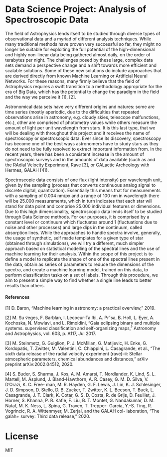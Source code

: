 # Data Science Project: Analysis of Spectroscopic Data

The field of Astrophysics lends itself to be studied through diverse types of observational data and a myriad of different analysis techniques. While many traditional methods have proven very successful so far, they might no longer be suitable for exploiting the full potential of the high-dimensional and highly non-linear data being gathered almost daily, on the order of terabytes per night. The challenges posed by these large, complex data sets demand a perspective change and a shift towards more efficient and scalable solutions. Some of these new solutions do include approaches that are derived directly from known Machine Learning or Artificial Neural Networks. For these reasons, many firmly believe that the field of Astrophysics requires a swift transition to a methodology appropriate for the era of Big Data, which has the potential to change the paradigm in the field and the way we perceive it [1], [2].

Astronomical data sets have very different origins and natures: some are time series (mostly aperiodic, due to the difficulties that repeated observations arise in astronomy, e.g. cloudy skies, telescope malfunctions, etc.), other are comprised of photometry values while others measure the amount of light per unit wavelength from stars. It is this last type, that we will be dealing with throughout this project and it receives the name of spectroscopy or spectroscopic data. Ever since its discovery, spectroscopy has become one of the best ways astronomers have to study stars as they do not need to be fully resolved to extract important information from. In the recent years, there has been a consistent increase in the amount of spectroscopic surveys and in the amounts of data available (such as and the RAdial Velocity Experiment, Rave [3], or GALactic Archeology with Hermes, GALAH [4]).

Spectroscopic data consists of one flux (light intensity) per wavelength unit, given by the sampling (process that converts continuous analog signal to discrete digital, quantization). Essentially this means that for measurements with a sampling of 0.004 nm/px and a range of 100 nm in wavelength there will be 25.000 measurements, which in turn indicates that each star will stand for data point and comprise 25.000 individual features or dimensions. Due to this high dimensionality, spectroscopic data lends itself to be studied through Data Science methods. For our purposes, it is comprised by a constant level or continuum which fluctuates around 1 (fluctuations due to noise and other processes) and large dips in the continuum, called absorption lines. While the approaches to handle spectra involve, generally, the usage of synthetic, self made templates for a given type of star (obtained through simulations), we will try a different, much simpler approach based on statistical modelling of the spectral lines and the use of machine learning for their analysis. Within the scope of this project is to define a model to replicate the shape of one of the spectral lines present in the data, obtain as series of parameters to reduce the dimensions of the spectra, and create a machine learning model, trained on this data, to perform classification tasks on a set of labels. Through this procedure, we aim to present a simple way to find whether a single line leads to better results than others.


#### References

[1] D. Baron, “Machine learning in astronomy: a practical overview,” 2019.

[2] M. Su ̈veges, F. Barblan, I. Lecoeur-Ta ̈ıbi, A. Prˇsa, B. Holl, L. Eyer, A. Kochoska, N. Mowlavi, and L. Rimoldini, “Gaia eclipsing binary and multiple systems. supervised classification and self-organizing maps,” Astronomy and Astrophysics, vol. 603, p. A117, Jul 2017.

[3] M. Steinmetz, G. Guiglion, P. J. McMillan, G. Matijevic, H. Enke, G. Kordopatis, T. Zwitter, M. Valentini, C. Chiappini, L. Casagrande, et al., “The sixth data release of the radial velocity experiment (rave)–ii: Stellar atmospheric parameters, chemical abundances and distances,” arXiv preprint arXiv:2002.04512, 2020.

[4] S. Buder, S. Sharma, J. Kos, A. M. Amarsi, T. Nordlander, K. Lind, S. L. Martell, M. Asplund, J. Bland-Hawthorn, A. R. Casey, G. M. D. Silva, V. D’Orazi, K. C. Free- man, M. R. Hayden, G. F. Lewis, J. Lin, K. J. Schlesinger, J. D. Simpson, D. Stello, D. B. Zucker, T. Zwitter, K. L. Beeson, T. Buck, L. Casagrande, J. T. Clark, K. Cotar, G. S. D. Costa, R. de Grijs, D. Feuillet, J. Horner, S. Khanna, P. R. Kafle, F. Liu, B. T. Montet, G. Nandakumar, D. M. Nataf, M. K. Ness, L. Spina, G. Traven, T. Trepper- Garcia, Y.-S. Ting, R. Vogrincic, R. A. Wittenmyer, M. Zerjal, and the GALAH col- laboration, “The galah+ survey: Third data release,” 2020.

# License

MIT
